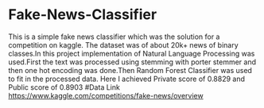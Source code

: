 # Fake-News-Classifier
This is a simple fake news classifier which was the solution for a competition on kaggle. The dataset was of about 20k+ news of binary classes.In this project implementation of Natural Language Processing was used.First the text was processed using stemming with porter stemmer and then one hot encoding was done.Then Random Forest Classifier was used to fit in the processed data.
Here I achieved Private score of 0.8829 and Public score of 0.8903
#Data Link 
https://www.kaggle.com/competitions/fake-news/overview

